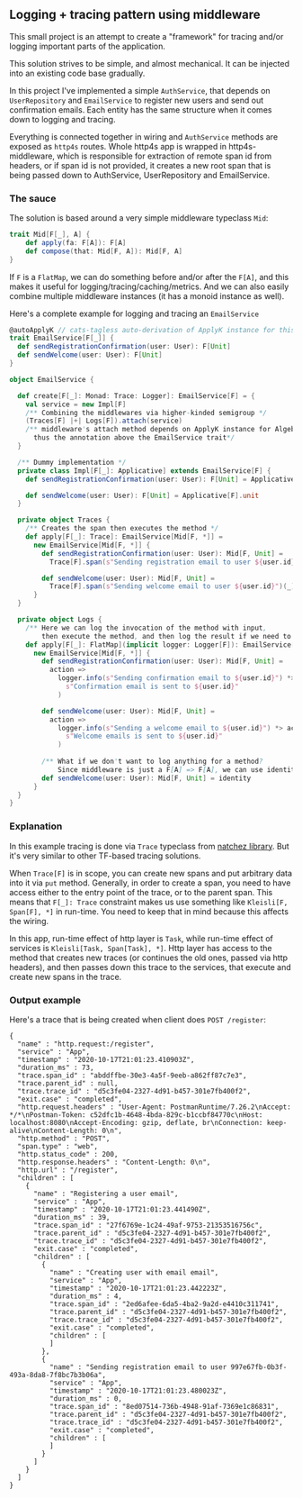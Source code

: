 ## Logging + tracing pattern using middleware

This small project is an attempt to create a "framework"
for tracing and/or logging important parts of the application.

This solution strives to be simple, and almost mechanical. It can be injected 
into an existing code base gradually.

In this project I've implemented a simple `AuthService`, that depends on `UserRepository` and `EmailService` to register
new users and send out confirmation emails. Each entity has the same structure when it comes down to logging and tracing.

Everything is connected together in wiring and `AuthService` methods are exposed as `http4s` routes. 
Whole http4s app is wrapped in http4s-middleware, which is responsible for extraction of remote span id from headers,
or if span id is not provided, it creates a new root span that is being passed down to AuthService, UserRepository and
EmailService.

### The sauce

The solution is based around a very simple middleware typeclass `Mid`:

```scala
trait Mid[F[_], A] {
    def apply(fa: F[A]): F[A]
    def compose(that: Mid[F, A]): Mid[F, A]
}
```

If `F` is a `FlatMap`, we can do something before and/or after the `F[A]`, and this makes it useful for logging/tracing/caching/metrics. 
And we can also easily combine multiple middleware instances (it has a monoid instance as well).

Here's a complete example for logging and tracing an `EmailService`

```scala
@autoApplyK // cats-tagless auto-derivation of ApplyK instance for this algebra
trait EmailService[F[_]] {
  def sendRegistrationConfirmation(user: User): F[Unit]
  def sendWelcome(user: User): F[Unit]
}

object EmailService {

  def create[F[_]: Monad: Trace: Logger]: EmailService[F] = {
    val service = new Impl[F]
    /** Combining the middlewares via higher-kinded semigroup */
    (Traces[F] |+| Logs[F]).attach(service)
    /** middleware's attach method depends on ApplyK instance for Algebra, 
      thus the annotation above the EmailService trait*/
  }

  /** Dummy implementation */
  private class Impl[F[_]: Applicative] extends EmailService[F] {
    def sendRegistrationConfirmation(user: User): F[Unit] = Applicative[F].unit

    def sendWelcome(user: User): F[Unit] = Applicative[F].unit
  }

  private object Traces {
    /** Creates the span then executes the method */
    def apply[F[_]: Trace]: EmailService[Mid[F, *]] = 
      new EmailService[Mid[F, *]] {
        def sendRegistrationConfirmation(user: User): Mid[F, Unit] =
          Trace[F].span(s"Sending registration email to user ${user.id}")(_)

        def sendWelcome(user: User): Mid[F, Unit] =
          Trace[F].span(s"Sending welcome email to user ${user.id}")(_)
      }
  }

  private object Logs {
    /** Here we can log the invocation of the method with input, 
        then execute the method, and then log the result if we need to do that */
    def apply[F[_]: FlatMap](implicit logger: Logger[F]): EmailService[Mid[F, *]] = 
      new EmailService[Mid[F, *]] {
        def sendRegistrationConfirmation(user: User): Mid[F, Unit] =
          action =>
            logger.info(s"Sending confirmation email to ${user.id}") *> action <* logger.info(
              s"Confirmation email is sent to ${user.id}"
            )

        def sendWelcome(user: User): Mid[F, Unit] =
          action =>
            logger.info(s"Sending a welcome email to ${user.id}") *> action <* logger.info(
              s"Welcome emails is sent to ${user.id}"
            )
        
        /** What if we don't want to log anything for a method? 
            Since middleware is just a F[A] => F[A], we can use identity */
        def sendWelcome(user: User): Mid[F, Unit] = identity
      }
  }
}
```

### Explanation

In this example tracing is done via `Trace` typeclass from [natchez library](https://github.com/tpolecat/natchez). 
But it's very similar to other TF-based tracing solutions.

When `Trace[F]` is in scope, you can create new spans and put arbitrary data into it via `put` method. 
Generally, in order to create a span, you need to have access either to the entry point of the trace, or to the parent span.
This means that `F[_]: Trace` constraint makes us use something like `Kleisli[F, Span[F], *]` in run-time. 
You need to keep that in mind because this affects the wiring.

In this app, run-time effect of http layer is `Task`, while run-time effect of services is `Kleisli[Task, Span[Task], *]`.
Http layer has access to the method that creates new traces (or continues the old ones, passed via http headers), and then
passes down this trace to the services, that execute and create new spans in the trace.

### Output example

Here's a trace that is being created when client does `POST /register`:

```
{
  "name" : "http.request:/register",
  "service" : "App",
  "timestamp" : "2020-10-17T21:01:23.410903Z",
  "duration_ms" : 73,
  "trace.span_id" : "abddffbe-30e3-4a5f-9eeb-a862ff87c7e3",
  "trace.parent_id" : null,
  "trace.trace_id" : "d5c3fe04-2327-4d91-b457-301e7fb400f2",
  "exit.case" : "completed",
  "http.request.headers" : "User-Agent: PostmanRuntime/7.26.2\nAccept: */*\nPostman-Token: c52dfc1b-4648-4bda-829c-b1ccbf84770c\nHost: localhost:8080\nAccept-Encoding: gzip, deflate, br\nConnection: keep-alive\nContent-Length: 0\n",
  "http.method" : "POST",
  "span.type" : "web",
  "http.status_code" : 200,
  "http.response.headers" : "Content-Length: 0\n",
  "http.url" : "/register",
  "children" : [
    {
      "name" : "Registering a user email",
      "service" : "App",
      "timestamp" : "2020-10-17T21:01:23.441490Z",
      "duration_ms" : 39,
      "trace.span_id" : "27f6769e-1c24-49af-9753-21353516756c",
      "trace.parent_id" : "d5c3fe04-2327-4d91-b457-301e7fb400f2",
      "trace.trace_id" : "d5c3fe04-2327-4d91-b457-301e7fb400f2",
      "exit.case" : "completed",
      "children" : [
        {
          "name" : "Creating user with email email",
          "service" : "App",
          "timestamp" : "2020-10-17T21:01:23.442223Z",
          "duration_ms" : 4,
          "trace.span_id" : "2ed6afee-6da5-4ba2-9a2d-e4410c311741",
          "trace.parent_id" : "d5c3fe04-2327-4d91-b457-301e7fb400f2",
          "trace.trace_id" : "d5c3fe04-2327-4d91-b457-301e7fb400f2",
          "exit.case" : "completed",
          "children" : [
          ]
        },
        {
          "name" : "Sending registration email to user 997e67fb-0b3f-493a-8da8-7f8bc7b3b06a",
          "service" : "App",
          "timestamp" : "2020-10-17T21:01:23.480023Z",
          "duration_ms" : 0,
          "trace.span_id" : "8ed07514-736b-4948-91af-7369e1c86831",
          "trace.parent_id" : "d5c3fe04-2327-4d91-b457-301e7fb400f2",
          "trace.trace_id" : "d5c3fe04-2327-4d91-b457-301e7fb400f2",
          "exit.case" : "completed",
          "children" : [
          ]
        }
      ]
    }
  ]
}
```






